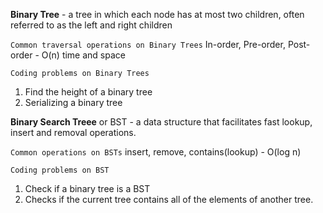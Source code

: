 **Binary  Tree** - a tree in which each node has at most two children, often referred to as the left and right children

`Common traversal operations on Binary Trees` 
In-order, Pre-order, Post-order - O(n) time and space 

`Coding problems on Binary Trees` 
1. Find the height of a binary tree
2. Serializing a binary tree


**Binary Search Treee** or BST - a data structure that facilitates fast lookup, insert and removal operations.

`Common operations on BSTs` 
insert, remove, contains(lookup) - O(log n)

`Coding problems on BST` 
1. Check if a binary tree is a BST 
2. Checks if the current tree contains all of the elements of another tree.